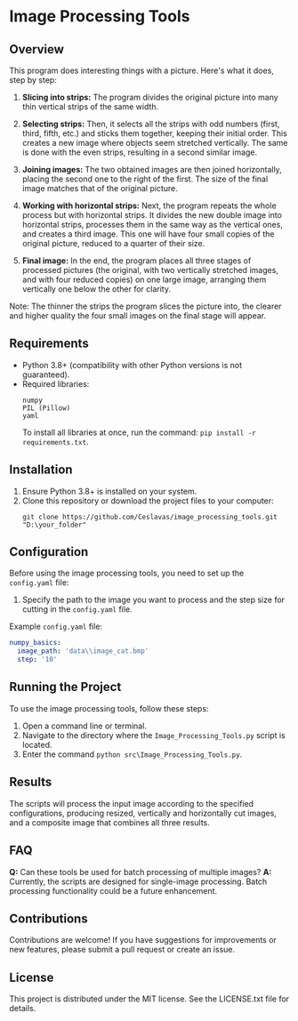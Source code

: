 # Image Processing Tools


## Overview
This program does interesting things with a picture. Here's what it does, step by step:

1. **Slicing into strips:** The program divides the original picture into many thin vertical strips of the same width.

2. **Selecting strips:** Then, it selects all the strips with odd numbers (first, third, fifth, etc.) and sticks them together, keeping their initial order. This creates a new image where objects seem stretched vertically. The same is done with the even strips, resulting in a second similar image.

3. **Joining images:** The two obtained images are then joined horizontally, placing the second one to the right of the first. The size of the final image matches that of the original picture.

4. **Working with horizontal strips:** Next, the program repeats the whole process but with horizontal strips. It divides the new double image into horizontal strips, processes them in the same way as the vertical ones, and creates a third image. This one will have four small copies of the original picture, reduced to a quarter of their size.

5. **Final image:** In the end, the program places all three stages of processed pictures (the original, with two vertically stretched images, and with four reduced copies) on one large image, arranging them vertically one below the other for clarity.

Note: The thinner the strips the program slices the picture into, the clearer and higher quality the four small images on the final stage will appear.


## Requirements
- Python 3.8+ (compatibility with other Python versions is not guaranteed).
- Required libraries:
  ```
  numpy
  PIL (Pillow)
  yaml
  ```
  To install all libraries at once, run the command: `pip install -r requirements.txt`.


## Installation
1. Ensure Python 3.8+ is installed on your system.
2. Clone this repository or download the project files to your computer:
   ```
   git clone https://github.com/Ceslavas/image_processing_tools.git "D:\your_folder"
   ```


## Configuration
Before using the image processing tools, you need to set up the `config.yaml` file:
1. Specify the path to the image you want to process and the step size for cutting in the `config.yaml` file.

Example `config.yaml` file:
```yaml
numpy_basics:
  image_path: 'data\\image_cat.bmp'
  step: '10'
```


## Running the Project
To use the image processing tools, follow these steps:
1. Open a command line or terminal.
2. Navigate to the directory where the `Image_Processing_Tools.py` script is located.
3. Enter the command `python src\Image_Processing_Tools.py`.


## Results
The scripts will process the input image according to the specified configurations, producing resized, vertically and horizontally cut images, and a composite image that combines all three results.


## FAQ
**Q:** Can these tools be used for batch processing of multiple images?
**A:** Currently, the scripts are designed for single-image processing. Batch processing functionality could be a future enhancement.


## Contributions
Contributions are welcome! If you have suggestions for improvements or new features, please submit a pull request or create an issue.


## License
This project is distributed under the MIT license. See the LICENSE.txt file for details.
